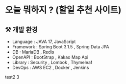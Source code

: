 # 오늘 뭐하지 ? (할일 추천 사이트)


## ⚒️ 개발 환경
- Language : JAVA 17, JavaScript
- Framework : Spring Boot 3.1.5 , Spring Data JPA
- DB : MariaDB , Redis
- OpenAPI : BootStrap , Kakao Map Api
- Library : Security , Lombok , Thymeleaf
- DevOps : AWS EC2 , Docker , Jenkins

test2
3
